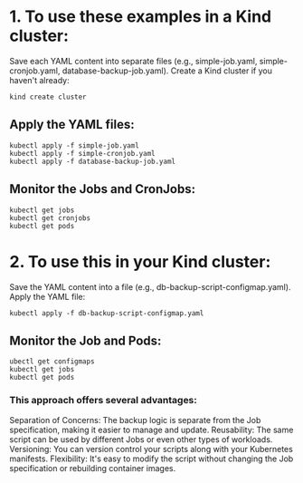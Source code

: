 # 1. To use these examples in a Kind cluster:

Save each YAML content into separate files (e.g., simple-job.yaml, simple-cronjob.yaml, database-backup-job.yaml).
Create a Kind cluster if you haven't already:

```
kind create cluster
```

## Apply the YAML files:
```
kubectl apply -f simple-job.yaml
kubectl apply -f simple-cronjob.yaml
kubectl apply -f database-backup-job.yaml
```

## Monitor the Jobs and CronJobs:
```
kubectl get jobs
kubectl get cronjobs
kubectl get pods
```

# 2. To use this in your Kind cluster:

Save the YAML content into a file (e.g., db-backup-script-configmap.yaml).
Apply the YAML file:

```kubectl apply -f db-backup-script-configmap.yaml```

## Monitor the Job and Pods:
```
ubectl get configmaps
kubectl get jobs
kubectl get pods
```

### This approach offers several advantages:

Separation of Concerns: The backup logic is separate from the Job specification, making it easier to manage and update.
Reusability: The same script can be used by different Jobs or even other types of workloads.
Versioning: You can version control your scripts along with your Kubernetes manifests.
Flexibility: It's easy to modify the script without changing the Job specification or rebuilding container images.
